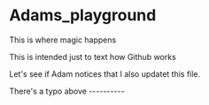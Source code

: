 # Adams_playground
This is where magic happens

This is intended just to text how Github works

Let's see if Adam notices that I also updatet this file. 

There's a typo above ----------
